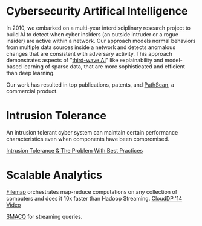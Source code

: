 # Cybersecurity Artifical Intelligence

In 2010, we embarked on a multi-year interdisciplinary research project to build AI to detect when cyber insiders (an outside intruder or a rogue insider) are active within a network.
Our approach models normal behaviors from multiple data sources inside a network and detects anomalous changes that are consistent with adversary activity.   This approach demonstrates  aspects of "[third-wave AI](https://www.youtube.com/watch?v=-O01G3tSYpU)" like explainability and model-based learning of sparse data,  that are more sophisticated and efficient than deep learning.

Our work has resulted in top publications, patents, and [PathScan](http://www.ey.com/gl/en/services/advisory/ey-los-alamos-national-laboratory---pathscan), a commercial product.

# Intrusion Tolerance

An intrusion tolerant cyber system can maintain certain performance characteristics even when components have been compromised. 

[Intrusion Tolerance & The Problem With Best Practices](https://drive.google.com/file/d/1b1WOWxBtCcmk_N_KQ0FwoaYG-I-fvu0W)

# Scalable Analytics
[Filemap](/filemap) orchestrates map-reduce computations on any collection of computers and does it 10x faster than Hadoop Streaming.  [CloudDP '14 Video](https://www.youtube.com/watch?v=bewEtDupC10)

[SMACQ](/smacq) for streaming queries.
